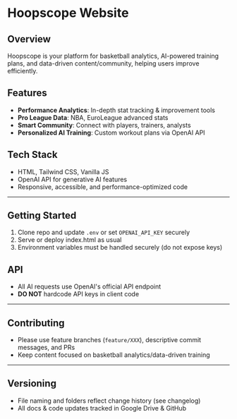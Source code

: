 # Hoopscope Website

## Overview
Hoopscope is your platform for basketball analytics, AI-powered training plans, and data-driven content/community, helping users improve efficiently.

## Features
- **Performance Analytics**: In-depth stat tracking & improvement tools
- **Pro League Data**: NBA, EuroLeague advanced stats
- **Smart Community**: Connect with players, trainers, analysts
- **Personalized AI Training**: Custom workout plans via OpenAI API

## Tech Stack
- HTML, Tailwind CSS, Vanilla JS
- OpenAI API for generative AI features
- Responsive, accessible, and performance-optimized code

---

## Getting Started
1. Clone repo and update `.env` or set `OPENAI_API_KEY` securely
2. Serve or deploy index.html as usual
3. Environment variables must be handled securely (do not expose keys)

## API
- All AI requests use OpenAI's official API endpoint
- **DO NOT** hardcode API keys in client code

---

## Contributing
- Please use feature branches (`feature/XXX`), descriptive commit messages, and PRs
- Keep content focused on basketball analytics/data-driven training

---

## Versioning
- File naming and folders reflect change history (see changelog)
- All docs & code updates tracked in Google Drive & GitHub